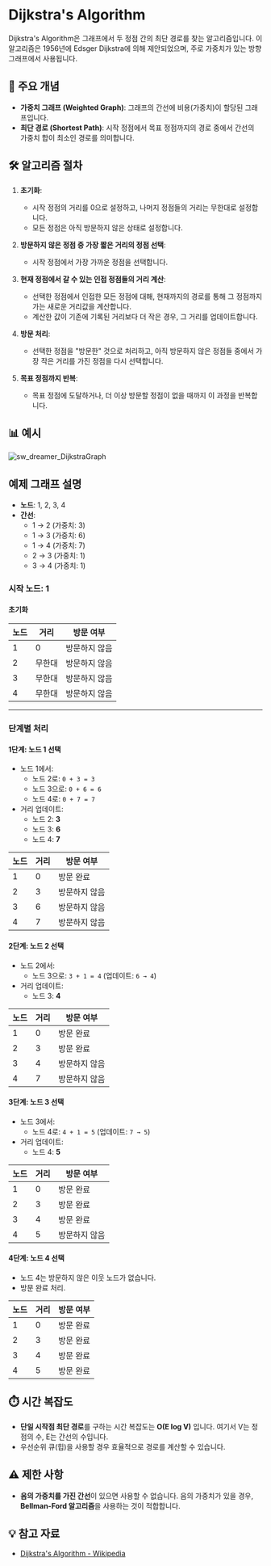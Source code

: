# Dijkstra's Algorithm

Dijkstra's Algorithm은 그래프에서 두 정점 간의 최단 경로를 찾는 알고리즘입니다. 이 알고리즘은 1956년에 Edsger Dijkstra에 의해 제안되었으며, 주로 가중치가 있는 방향 그래프에서 사용됩니다.

## 📌 주요 개념

- **가중치 그래프 (Weighted Graph)**: 그래프의 간선에 비용(가중치)이 할당된 그래프입니다.
- **최단 경로 (Shortest Path)**: 시작 정점에서 목표 정점까지의 경로 중에서 간선의 가중치 합이 최소인 경로를 의미합니다.

## 🛠️ 알고리즘 절차

1. **초기화**:
   - 시작 정점의 거리를 0으로 설정하고, 나머지 정점들의 거리는 무한대로 설정합니다.
   - 모든 정점은 아직 방문하지 않은 상태로 설정합니다.
   
2. **방문하지 않은 정점 중 가장 짧은 거리의 정점 선택**:
   - 시작 정점에서 가장 가까운 정점을 선택합니다.
   
3. **현재 정점에서 갈 수 있는 인접 정점들의 거리 계산**:
   - 선택한 정점에서 인접한 모든 정점에 대해, 현재까지의 경로를 통해 그 정점까지 가는 새로운 거리값을 계산합니다.
   - 계산한 값이 기존에 기록된 거리보다 더 작은 경우, 그 거리를 업데이트합니다.
   
4. **방문 처리**:
   - 선택한 정점을 "방문한" 것으로 처리하고, 아직 방문하지 않은 정점들 중에서 가장 작은 거리를 가진 정점을 다시 선택합니다.
   
5. **목표 정점까지 반복**:
   - 목표 정점에 도달하거나, 더 이상 방문할 정점이 없을 때까지 이 과정을 반복합니다.

## 📊 예시

![sw_dreamer_DijkstraGraph](https://github.com/user-attachments/assets/c97d9ff9-8d87-4883-a2d9-88b201e18429)

## 예제 그래프 설명

- **노드**: 1, 2, 3, 4
- **간선**:
    - 1 → 2 (가중치: 3)
    - 1 → 3 (가중치: 6)
    - 1 → 4 (가중치: 7)
    - 2 → 3 (가중치: 1)
    - 3 → 4 (가중치: 1)

### 시작 노드: 1

#### 초기화
| 노드 | 거리      | 방문 여부 |
|------|-----------|-----------|
| 1    | 0         | 방문하지 않음 |
| 2    | 무한대    | 방문하지 않음 |
| 3    | 무한대    | 방문하지 않음 |
| 4    | 무한대    | 방문하지 않음 |

---

### 단계별 처리

#### 1단계: 노드 1 선택
- 노드 1에서:
  - 노드 2로: `0 + 3 = 3`
  - 노드 3으로: `0 + 6 = 6`
  - 노드 4로: `0 + 7 = 7`
- 거리 업데이트:
  - 노드 2: **3**
  - 노드 3: **6**
  - 노드 4: **7**

| 노드 | 거리      | 방문 여부 |
|------|-----------|-----------|
| 1    | 0         | 방문 완료 |
| 2    | 3         | 방문하지 않음 |
| 3    | 6         | 방문하지 않음 |
| 4    | 7         | 방문하지 않음 |

#### 2단계: 노드 2 선택
- 노드 2에서:
  - 노드 3으로: `3 + 1 = 4` (업데이트: `6 → 4`)
- 거리 업데이트:
  - 노드 3: **4**

| 노드 | 거리      | 방문 여부 |
|------|-----------|-----------|
| 1    | 0         | 방문 완료 |
| 2    | 3         | 방문 완료 |
| 3    | 4         | 방문하지 않음 |
| 4    | 7         | 방문하지 않음 |

#### 3단계: 노드 3 선택
- 노드 3에서:
  - 노드 4로: `4 + 1 = 5` (업데이트: `7 → 5`)
- 거리 업데이트:
  - 노드 4: **5**

| 노드 | 거리      | 방문 여부 |
|------|-----------|-----------|
| 1    | 0         | 방문 완료 |
| 2    | 3         | 방문 완료 |
| 3    | 4         | 방문 완료 |
| 4    | 5         | 방문하지 않음 |

#### 4단계: 노드 4 선택
- 노드 4는 방문하지 않은 이웃 노드가 없습니다.
- 방문 완료 처리.

| 노드 | 거리      | 방문 여부 |
|------|-----------|-----------|
| 1    | 0         | 방문 완료 |
| 2    | 3         | 방문 완료 |
| 3    | 4         | 방문 완료 |
| 4    | 5         | 방문 완료 |




## ⏱️ 시간 복잡도

- **단일 시작점 최단 경로**를 구하는 시간 복잡도는 **O(E log V)** 입니다. 여기서 V는 정점의 수, E는 간선의 수입니다.
- 우선순위 큐(힙)을 사용할 경우 효율적으로 경로를 계산할 수 있습니다.

## ⚠️ 제한 사항

- **음의 가중치를 가진 간선**이 있으면 사용할 수 없습니다. 음의 가중치가 있을 경우, **Bellman-Ford 알고리즘**을 사용하는 것이 적합합니다.

## 💡 참고 자료

- [Dijkstra's Algorithm - Wikipedia](https://en.wikipedia.org/wiki/Dijkstra%27s_algorithm)
